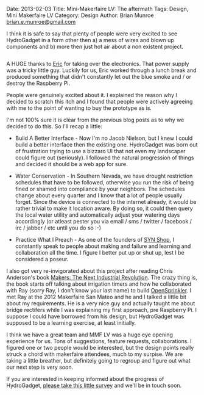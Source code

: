 Date: 2013-02-03
Title: Mini-Makerfaire LV: The aftermath
Tags: Design, Mini Makerfaire LV
Category: Design
Author: Brian Munroe <brian.e.munroe@gmail.com>

I think it is safe to say that plenty of people were very excited to see
HydroGadget in a form other then a) a mess of wires and blown up components
and b) more then just hot air about a non existent project.

<img src="http://smokingcircuits.files.wordpress.com/2013/02/img_0752.jpg?w=250&h=187" alt="" title="Hosted by imgur.com" />

A HUGE thanks to [Eric](http://smokingcircuits.me/) for taking over the
electronics.  That power supply was a tricky little guy.  Luckily for us, Eric
worked through a lunch break and produced something that didn't constantly let out
the blue smoke and / or destroy the Raspberry Pi.

People were genuinely excited about it.  I explained the reason why I decided to
scratch this itch and I found that people were actively agreeing with me to the
point of wanting to buy the prototype as is.

I'm not 100% sure it is clear from the previous blog posts as to why we decided
to do this.  So I'll recap a little:

* Build A Better Interface - Now I'm no Jacob Nielson, but I knew I could build a better interface then the existing one.  HydroGadget was born out of frustration trying to use a bizzaro UI that not even my landscaper could figure out (seriously).  I followed the natural progression of things and decided it should be a web app for sure.

* Water Conservation - In Southern Nevada, we have drought restriction schedules that have to be followed, otherwise you run the risk of being fined or shamed into compliance by your neighbors.  The schedules change about every quarter and I know that a lot of people usually forget.  Since the device is connected to the internet already, it would be rather trivial to make it location aware.  By doing so, it could then query the local water utility and automatically adjust your watering days accordingly (or atleast pester you via email / sms / twitter / facebook / irc / jabber / etc until you do so :-)

* Practice What I Preach - As one of the founders of [SYN Shop](http://synshop.org), I constantly speak to people about making and failure and learning and collaboration all the time.  I figure I better put up or shut up, lest I be considered a poseur.

I also got very re-invigorated about this project after reading Chris Anderson's
book [Makers: The Next Industrial
Revolution](http://www.amazon.com/Makers-The-New-Industrial-Revolution/dp/0307720950).
The crazy thing is, the book starts off talking about irrigation timers and how he
collaborated with Ray (sorry Ray, I don't know your last name) to build
[OpenSprinkler](http://www.opensprinkler.com/).  I met Ray at the 2012 Makerfaire
San Mateo and he and I talked a little bit about my requirements.  He is a very nice guy and actually taught me about bridge rectifers while I was explaining my first approach, pre Raspberry Pi.  I suppose I could have borrowed from his design, but HydroGadget was supposed to be a learning exercise, at least initially.

I think we have a great team and MMF LV was a huge eye opening experience for us.  Tons of suggestions, feature requests, collaborations.  I figured one or two people would be interested, but the design points really struck a chord with makerfaire attendees, much to my surpise.  We are taking a little breather, but definitely going to regroup and figure out what our next step is very soon.

If you are interested in keeping informed about the progress of HydroGadget, [please take this little survey](http://hydrogadget.org/info/) and we'll be in touch soon.
